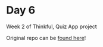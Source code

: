 # Day 6

Week 2 of Thinkful, Quiz App project

Original repo can be [found here](https://github.com/Avizc/thinkful-day6)!
